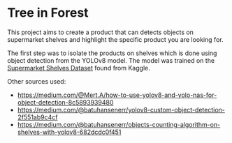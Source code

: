 # Tree in Forest
This project aims to create a product that can detects objects on supermarket shelves and highlight the specific product you are looking for.

The first step was to isolate the products on shelves which is done using object detection from the YOLOv8 model. The model was trained on the [Supermarket Shelves Dataset](https://www.kaggle.com/datasets/humansintheloop/supermarket-shelves-dataset/data)  found from Kaggle.

Other sources used:
* https://medium.com/@Mert.A/how-to-use-yolov8-and-yolo-nas-for-object-detection-8c5893939480
* https://medium.com/@batuhansenerr/yolov8-custom-object-detection-2f551ab9c4cf
* https://medium.com/@batuhansenerr/objects-counting-algorithm-on-shelves-with-yolov8-682dcdc0f451
